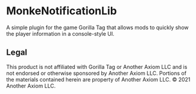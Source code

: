 # MonkeNotificationLib
A simple plugin for the game Gorilla Tag that allows mods to quickly show the player information in a console-style UI.

## Legal
This product is not affiliated with Gorilla Tag or Another Axiom LLC and is not endorsed or otherwise sponsored by Another Axiom LLC. Portions of the materials contained herein are property of Another Axiom LLC. © 2021 Another Axiom LLC.
